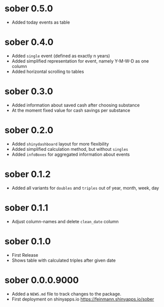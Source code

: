 # sober 0.5.0

* Added today events as table

# sober 0.4.0

* Added `single` event (defined as exactly n years)
* Added simplified representation for event, namely Y-M-W-D as one column
* Added horizontal scrolling to tables

# sober 0.3.0

* Added information about saved cash after choosing substance
* At the moment fixed value for cash savings per substance

# sober 0.2.0

* Added `shinydashboard` layout for more flexibility
* Added simplified calculation method, but without `singles`
* Added `infoBoxes` for aggregated information about events

# sober 0.1.2

* Added all variants for `doubles` and `triples` out of year, month, week, day

# sober 0.1.1

* Adjust column-names and delete `clean_date` column

# sober 0.1.0

* First Release
* Shows table with calculated triples after given date

# sober 0.0.0.9000

* Added a `NEWS.md` file to track changes to the package.
* First deployment on shinyapps.io https://feinmann.shinyapps.io/sober
